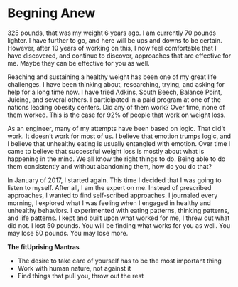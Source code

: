 # Begning Anew

325 pounds, that was my weight 6 years ago.  I am currently 70 pounds lighter.  I have further to go, and here will be ups and downs to be certain. However, after 10 years of working on this, I now feel comfortable that I have discovered, and continue to discover, approaches that are effective for me.  Maybe they can be effective for you as well.

Reaching and sustaining a healthy weight has been one of my great life challenges.   I have been thinking about, researching, trying, and asking for help for a long time now. I have tried Adkins, South Beech, Balance Point, Juicing, and several others.  I participated in a paid program at one of the nations leading obesity centers.   Did any of them work?  Over time, none of them worked.  This is the case for 92% of people that work on weight loss.

As an engineer, many of my attempts have been based on logic.  That did’t work.  It doesn’t work for most of us.  I believe that emotion trumps logic, and I believe that unhealthy eating is usually entangled with emotion.  Over time I came to believe that successful weight loss is  mostly about what is happening in the mind.  We all know the right things to do.  Being able to do them consistently and without abandoning them, how do you do that?

In January of 2017, I started again.  This time I decided that I was going to listen to myself.  After all, I am the expert on me.  Instead of prescribed approaches, I wanted to find self-scribed approaches.  I journaled every morning, I explored what I was feeling when I engaged in healthy and unhealthy behaviors. I experimented with eating patterns, thinking patterns, and life patterns.  I kept and built upon what worked for me, I threw out what did not.  I lost 50 pounds.  You will be finding what works for you as well.  You may lose 50 pounds.  You may lose more.

**The fitUprising Mantras**

* The desire to take care of yourself has to be the most important thing
* Work with human nature, not against it
* Find things that pull you, throw out the rest
